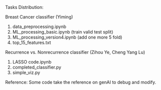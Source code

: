 Tasks Distribution:

Breast Cancer classifier (Yiming)
1. data_preprocessing.ipynb
2. ML_processing_basic.ipynb (train valid test split)
3. ML_processing_version4.ipynb (add one more 5 fold)
4. top_15_features.txt

Recurrence vs. Nonrecurrence classifier (Zihou Ye, Cheng Yang Lu)
1. LASSO code.ipynb
2. completed_classifier.py
3. simple_viz.py

Reference:
Some code take the reference on genAI to debug and modify.
